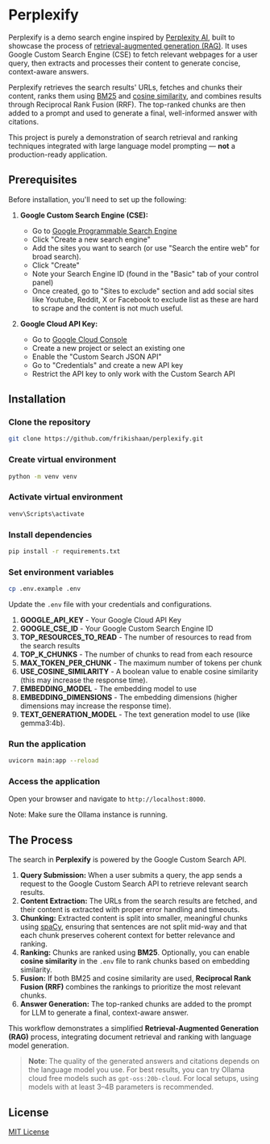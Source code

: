 # Perplexify

Perplexify is a demo search engine inspired by [Perplexity AI](https://www.perplexity.ai/), built to showcase the process of [retrieval-augmented generation (RAG)](https://en.wikipedia.org/wiki/Retrieval-augmented_generation). It uses Google Custom Search Engine (CSE) to fetch relevant webpages for a user query, then extracts and processes their content to generate concise, context-aware answers.

Perplexify retrieves the search results' URLs, fetches and chunks their content, ranks them using [BM25](https://en.wikipedia.org/wiki/Okapi_BM25) and [cosine similarity](https://en.wikipedia.org/wiki/Cosine_similarity), and combines results through Reciprocal Rank Fusion (RRF). The top-ranked chunks are then added to a prompt and used to generate a final, well-informed answer with citations.

This project is purely a demonstration of search retrieval and ranking techniques integrated with large language model prompting — **not** a production-ready application.

## Prerequisites

Before installation, you'll need to set up the following:

1. **Google Custom Search Engine (CSE):**
   - Go to [Google Programmable Search Engine](https://programmablesearchengine.google.com/)
   - Click "Create a new search engine"
   - Add the sites you want to search (or use "Search the entire web" for broad search).
   - Click "Create"
   - Note your Search Engine ID (found in the "Basic" tab of your control panel)
   - Once created, go to "Sites to exclude" section and add social sites like Youtube, Reddit, X or Facebook to exclude list as these are hard to scrape and the content is not much useful.

2. **Google Cloud API Key:**
   - Go to [Google Cloud Console](https://console.cloud.google.com/)
   - Create a new project or select an existing one
   - Enable the "Custom Search JSON API"
   - Go to "Credentials" and create a new API key
   - Restrict the API key to only work with the Custom Search API

## Installation

### Clone the repository

```bash
git clone https://github.com/frikishaan/perplexify.git
```

### Create virtual environment

```bash
python -m venv venv
```

### Activate virtual environment

```bash
venv\Scripts\activate
```

### Install dependencies

```bash
pip install -r requirements.txt
```

### Set environment variables

```bash
cp .env.example .env
```

Update the `.env` file with your credentials and configurations.

1. **GOOGLE_API_KEY** - Your Google Cloud API Key
2. **GOOGLE_CSE_ID** - Your Google Custom Search Engine ID
3. **TOP_RESOURCES_TO_READ** - The number of resources to read from the search results
4. **TOP_K_CHUNKS** - The number of chunks to read from each resource
5. **MAX_TOKEN_PER_CHUNK** - The maximum number of tokens per chunk
6. **USE_COSINE_SIMILARITY** - A boolean value to enable cosine similarity (this may increase the response time).
7. **EMBEDDING_MODEL** - The embedding model to use
8. **EMBEDDING_DIMENSIONS** - The embedding dimensions (higher dimensions may increase the response time).
9. **TEXT_GENERATION_MODEL** - The text generation model to use (like gemma3:4b).

### Run the application

```bash
uvicorn main:app --reload
```

### Access the application

Open your browser and navigate to `http://localhost:8000`.

Note: Make sure the Ollama instance is running.

## The Process

The search in **Perplexify** is powered by the Google Custom Search API.

1. **Query Submission:** When a user submits a query, the app sends a request to the Google Custom Search API to retrieve relevant search results.
2. **Content Extraction:** The URLs from the search results are fetched, and their content is extracted with proper error handling and timeouts.
3. **Chunking:** Extracted content is split into smaller, meaningful chunks using [spaCy](https://spacy.io/), ensuring that sentences are not split mid-way and that each chunk preserves coherent context for better relevance and ranking.
4. **Ranking:** Chunks are ranked using **BM25**. Optionally, you can enable **cosine similarity** in the `.env` file to rank chunks based on embedding similarity.
5. **Fusion:** If both BM25 and cosine similarity are used, **Reciprocal Rank Fusion (RRF)** combines the rankings to prioritize the most relevant chunks.
6. **Answer Generation:** The top-ranked chunks are added to the prompt for LLM to generate a final, context-aware answer.

This workflow demonstrates a simplified **Retrieval-Augmented Generation (RAG)** process, integrating document retrieval and ranking with language model generation.

> **Note**: The quality of the generated answers and citations depends on the language model you use. For best results, you can try Ollama cloud free models such as `gpt-oss:20b-cloud`. For local setups, using models with at least 3–4B parameters is recommended.

## License

[MIT License](/LICENSE)